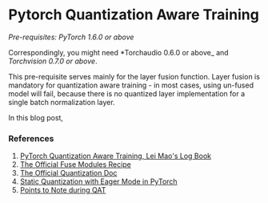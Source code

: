 # Pytorch Quantization Aware Training

_Pre-requisites: PyTorch 1.6.0 or above_

Correspondingly, you might need *Torchaudio 0.6.0 or above_ and _Torchvision 0.7.0 or above_.

This pre-requisite serves mainly for the layer fusion function. Layer fusion is mandatory for quantization aware training -  in most cases, using un-fused model will fail, because there is no quantized layer implementation for a single batch normalization layer.

In this blog post, 







### References

1. [PyTorch Quantization Aware Training, Lei Mao's Log Book](https://leimao.github.io/blog/PyTorch-Quantization-Aware-Training/)
2. [The Official Fuse Modules Recipe](https://pytorch.org/tutorials/recipes/fuse.html#fuse-modules-recipe)
3. [The Official Quantization Doc](https://pytorch.org/docs/stable/quantization.html#module-torch.quantization)
4. [Static Quantization with Eager Mode in PyTorch](https://pytorch.org/tutorials/advanced/static_quantization_tutorial.html#beta-static-quantization-with-eager-mode-in-pytorch)
5. [Points to Note during QAT](https://pytorch.org/blog/quantization-in-practice/#points-to-note)
